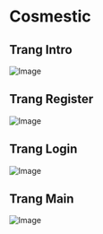 # Cosmestic
## Trang Intro
![Image](https://github.com/user-attachments/assets/f48a8412-0740-4490-9a90-91c2ee5172f9)
## Trang Register
![Image](https://github.com/user-attachments/assets/2b5897b3-fc73-4585-9c38-2879162c5007)
## Trang Login
![Image](https://github.com/user-attachments/assets/f983a5da-eb3b-44c1-94dd-34e296c56b3f)
## Trang Main
![Image](https://github.com/user-attachments/assets/feb98190-8fbc-4c5e-8062-99641ae36cc5)
